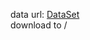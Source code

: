 data url:
    [DataSet](https://www.dropbox.com/s/jjyygph9wm36fmr/dataset.tar.gz?dl=0)  
    download to /